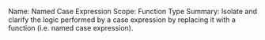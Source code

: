 Name:      Named Case Expression
Scope:     Function Type
Summary:   Isolate and clarify the logic performed by a case expression
           by replacing it with a function (i.e. named case expression).
